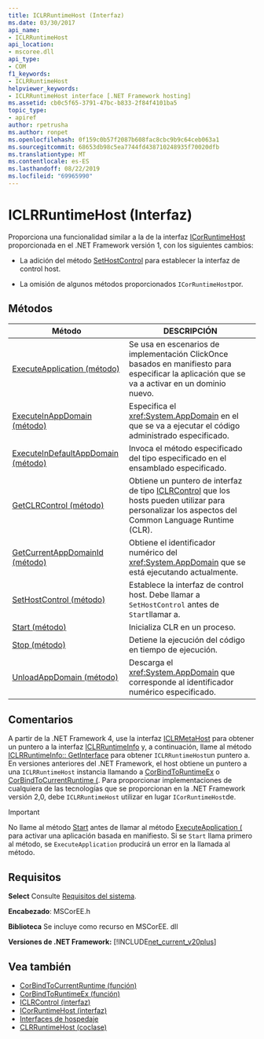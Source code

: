```yaml
---
title: ICLRRuntimeHost (Interfaz)
ms.date: 03/30/2017
api_name:
- ICLRRuntimeHost
api_location:
- mscoree.dll
api_type:
- COM
f1_keywords:
- ICLRRuntimeHost
helpviewer_keywords:
- ICLRRuntimeHost interface [.NET Framework hosting]
ms.assetid: cb0c5f65-3791-47bc-b833-2f84f4101ba5
topic_type:
- apiref
author: rpetrusha
ms.author: ronpet
ms.openlocfilehash: 0f159c0b57f2087b608fac8cbc9b9c64ceb063a1
ms.sourcegitcommit: 68653db98c5ea7744fd438710248935f70020dfb
ms.translationtype: MT
ms.contentlocale: es-ES
ms.lasthandoff: 08/22/2019
ms.locfileid: "69965990"
---
```

# <a name="iclrruntimehost-interface"></a>ICLRRuntimeHost (Interfaz)
Proporciona una funcionalidad similar a la de la interfaz [ICorRuntimeHost](../../../../docs/framework/unmanaged-api/hosting/icorruntimehost-interface.md) proporcionada en el .NET Framework versión 1, con los siguientes cambios:  
  
- La adición del método [SetHostControl](../../../../docs/framework/unmanaged-api/hosting/iclrruntimehost-sethostcontrol-method.md) para establecer la interfaz de control host.  
  
- La omisión de algunos métodos proporcionados `ICorRuntimeHost`por.  
  
## <a name="methods"></a>Métodos  
  
|Método|DESCRIPCIÓN|  
|------------|-----------------|  
|[ExecuteApplication (método)](../../../../docs/framework/unmanaged-api/hosting/iclrruntimehost-executeapplication-method.md)|Se usa en escenarios de implementación ClickOnce basados en manifiesto para especificar la aplicación que se va a activar en un dominio nuevo.|  
|[ExecuteInAppDomain (método)](../../../../docs/framework/unmanaged-api/hosting/iclrruntimehost-executeinappdomain-method.md)|Especifica el <xref:System.AppDomain> en el que se va a ejecutar el código administrado especificado.|  
|[ExecuteInDefaultAppDomain (método)](../../../../docs/framework/unmanaged-api/hosting/iclrruntimehost-executeindefaultappdomain-method.md)|Invoca el método especificado del tipo especificado en el ensamblado especificado.|  
|[GetCLRControl (método)](../../../../docs/framework/unmanaged-api/hosting/iclrruntimehost-getclrcontrol-method.md)|Obtiene un puntero de interfaz de tipo [ICLRControl](../../../../docs/framework/unmanaged-api/hosting/iclrcontrol-interface.md) que los hosts pueden utilizar para personalizar los aspectos del Common Language Runtime (CLR).|  
|[GetCurrentAppDomainId (método)](../../../../docs/framework/unmanaged-api/hosting/iclrruntimehost-getcurrentappdomainid-method.md)|Obtiene el identificador numérico del <xref:System.AppDomain> que se está ejecutando actualmente.|  
|[SetHostControl (método)](../../../../docs/framework/unmanaged-api/hosting/iclrruntimehost-sethostcontrol-method.md)|Establece la interfaz de control host. Debe llamar a `SetHostControl` antes de `Start`llamar a.|  
|[Start (método)](../../../../docs/framework/unmanaged-api/hosting/iclrruntimehost-start-method.md)|Inicializa CLR en un proceso.|  
|[Stop (método)](../../../../docs/framework/unmanaged-api/hosting/iclrruntimehost-stop-method.md)|Detiene la ejecución del código en tiempo de ejecución.|  
|[UnloadAppDomain (método)](../../../../docs/framework/unmanaged-api/hosting/iclrruntimehost-unloadappdomain-method.md)|Descarga el <xref:System.AppDomain> que corresponde al identificador numérico especificado.|  
  
## <a name="remarks"></a>Comentarios  
 A partir de la .NET Framework 4, use la interfaz [ICLRMetaHost](../../../../docs/framework/unmanaged-api/hosting/iclrmetahost-interface.md) para obtener un puntero a la interfaz [ICLRRuntimeInfo](../../../../docs/framework/unmanaged-api/hosting/iclrruntimeinfo-interface.md) y, a continuación, llame al método [ICLRRuntimeInfo:: GetInterface](../../../../docs/framework/unmanaged-api/hosting/iclrruntimeinfo-getinterface-method.md) para obtener `ICLRRuntimeHost`un puntero a. En versiones anteriores del .NET Framework, el host obtiene un puntero a una `ICLRRuntimeHost` instancia llamando a [CorBindToRuntimeEx](../../../../docs/framework/unmanaged-api/hosting/corbindtoruntimeex-function.md) o [CorBindToCurrentRuntime (](../../../../docs/framework/unmanaged-api/hosting/corbindtocurrentruntime-function.md). Para proporcionar implementaciones de cualquiera de las tecnologías que se proporcionan en la .NET Framework versión 2,0, debe `ICLRRuntimeHost` utilizar en lugar `ICorRuntimeHost`de.  
  
> [!IMPORTANT]
> No llame al método [Start](../../../../docs/framework/unmanaged-api/hosting/iclrruntimehost-start-method.md) antes de llamar al método [ExecuteApplication (](../../../../docs/framework/unmanaged-api/hosting/iclrruntimehost-executeapplication-method.md) para activar una aplicación basada en manifiesto. Si se `Start` llama primero al método, se `ExecuteApplication` producirá un error en la llamada al método.  
  
## <a name="requirements"></a>Requisitos  
 **Select** Consulte [Requisitos del sistema](../../../../docs/framework/get-started/system-requirements.md).  
  
 **Encabezado**: MSCorEE.h  
  
 **Biblioteca** Se incluye como recurso en MSCorEE. dll  
  
 **Versiones de .NET Framework:** [!INCLUDE[net_current_v20plus](../../../../includes/net-current-v20plus-md.md)]  
  
## <a name="see-also"></a>Vea también

- [CorBindToCurrentRuntime (función)](../../../../docs/framework/unmanaged-api/hosting/corbindtocurrentruntime-function.md)
- [CorBindToRuntimeEx (función)](../../../../docs/framework/unmanaged-api/hosting/corbindtoruntimeex-function.md)
- [ICLRControl (interfaz)](../../../../docs/framework/unmanaged-api/hosting/iclrcontrol-interface.md)
- [ICorRuntimeHost (interfaz)](../../../../docs/framework/unmanaged-api/hosting/icorruntimehost-interface.md)
- [Interfaces de hospedaje](../../../../docs/framework/unmanaged-api/hosting/hosting-interfaces.md)
- [CLRRuntimeHost (coclase)](../../../../docs/framework/unmanaged-api/hosting/clrruntimehost-coclass.md)
